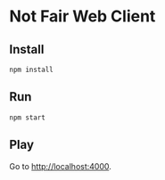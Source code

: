 # Not Fair Web Client

## Install

    npm install

## Run

    npm start

## Play
    
Go to <http://localhost:4000>.
